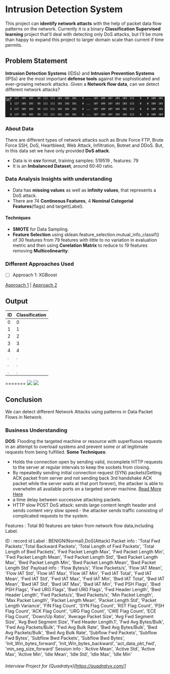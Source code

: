 # Intrusion Detection System
This project can **identify network attacts** with the help of packet data flow patterns on the network. Currently it is a binary **Classification Supervised learning** project that'll deal with detecting only DoS attacks, but I'll be more than happy to expand this project to larger domain scale than current if time permits.

## Problem Statement
**Intrusion Detection Systems** (IDSs) and **Intrusion Prevention Systems** (IPSs) are the most important **defense tools** against the sophisticated and ever-growing network attacks. Given a **Network flow data**, can we detect different network attacks?

<img src='process.gif'/>

### About Data
There are different types of network attacks such as Brute Force FTP, Brute Force SSH, DoS, Heartbleed, Web Attack, Infiltration, Botnet and DDoS. But, in this data set we have only provided **DoS attack**.
- Data is in **csv** format, training samples: 519519 , features: 79
- It is an **Imbalanced Dataset**, around 60:40 ratio.

### Data Analysis Insights with understanding
- Data has **missing values** as well as **infinity values**, that represents a DoS attack.
- There are 74 **Contineous Features**, 4 **Nominal Categorial Features**(flags) and target(Label).
   
#### Techniques 
- **SMOTE** for Data Sampling.
- **Feature Selection** using sklean.feature_selection.mutual_info_classif() of 30 features from 79 features with little to no variation in evaluation metric and then using **Corelation Matrix** to reduce to 19 features removing **Multicolinearity**.


### Different Approaches Used
- [ ] Approach 1: XGBoost     

[Approach 1](Notebooks/anamoly-detection.ipynb) | [Approach 2](Notebooks/anamoly-detection-using-image.ipynb)


## Output
|ID | Classification|
|---|---------------|
|0	|0 |	BENIGN|
|1	|1 |	DoS|
|2	|2 |	BENIGN|
|3	|3 |	DoS|
|4	|4 |	DoS|
|. |. |...|
|. |. |...|
|. |. |...|

=======
<img src='Images/Visualised-Pipes/Analysed/Pipe-8.png' />
<img src='Images/Visualised-Pipes/Wield-Positions/Pipe-8.png'/>

## Conclusion
We can detect different Network Attacks using patterns in Data Packet Flows in Network.

### Business Understanding
**DOS**: Flooding the targeted machine or resource with superfluous requests in an attempt to overload systems and prevent some or all legitimate requests from being fulfilled.
**Some Techniques**:
- Holds the connection open by sending valid, incomplete HTTP requests to the server at regular intervals to keep the sockets from closing.
- By repeatedly sending initial connection request (SYN) packets(Getting ACK packet from server and not sending back 3rd handshake ACK packet while the server waits at that port forever), the attacker is able to overwhelm all available ports on a targeted server machine. [Read More Here](https://www.cloudflare.com/learning/ddos/syn-flood-ddos-attack/)
- a time delay between successive attacking packets.
- HTTP slow POST DoS attack: sends large content length header and sends content very slow speed.- the attacker sends traffic consisting of complicated requests to the system.

Features : Total 80 features are taken from network flow data,including Label. 

ID : record id 
Label : BENIGN(Normal),DoS(Attack)
Packet info : 'Total Fwd Packets','Total Backward Packets', 'Total Length of Fwd Packets',
	          'Total Length of Bwd Packets', 'Fwd Packet Length Max',
	          'Fwd Packet Length Min', 'Fwd Packet Length Mean',
	          'Fwd Packet Length Std', 'Bwd Packet Length Max',
	          'Bwd Packet Length Min', 'Bwd Packet Length Mean',
	          'Bwd Packet Length Std'
Payload info : 'Flow Bytes/s', 'Flow Packets/s',
              'Flow IAT Mean', 'Flow IAT Std', 'Flow IAT Max', 'Flow IAT Min',
              'Fwd IAT Total', 'Fwd IAT Mean', 'Fwd IAT Std', 'Fwd IAT Max',
              'Fwd IAT Min', 'Bwd IAT Total', 'Bwd IAT Mean', 'Bwd IAT Std',
              'Bwd IAT Max', 'Bwd IAT Min', 'Fwd PSH Flags', 'Bwd PSH Flags',
              'Fwd URG Flags', 'Bwd URG Flags', 'Fwd Header Length',
              'Bwd Header Length', 'Fwd Packets/s', 'Bwd Packets/s',
              'Min Packet Length', 'Max Packet Length', 'Packet Length Mean',
              'Packet Length Std', 'Packet Length Variance', 'FIN Flag Count',
              'SYN Flag Count', 'RST Flag Count', 'PSH Flag Count', 'ACK Flag Count',
              'URG Flag Count', 'CWE Flag Count', 'ECE Flag Count', 'Down/Up Ratio',
              'Average Packet Size', 'Avg Fwd Segment Size', 'Avg Bwd Segment Size',
              'Fwd Header Length.1', 'Fwd Avg Bytes/Bulk', 'Fwd Avg Packets/Bulk',
              'Fwd Avg Bulk Rate', 'Bwd Avg Bytes/Bulk', 'Bwd Avg Packets/Bulk',
              'Bwd Avg Bulk Rate', 'Subflow Fwd Packets', 'Subflow Fwd Bytes',
              'Subflow Bwd Packets', 'Subflow Bwd Bytes', 'Init_Win_bytes_forward',
              'Init_Win_bytes_backward', 'act_data_pkt_fwd', 'min_seg_size_forward'
Session info : 'Active Mean', 'Active Std', 'Active Max', 'Active Min', 'Idle Mean',
              'Idle Std', 'Idle Max', 'Idle Min'



###### Interview Project for (Quadratyx)[https://quadratyx.com/]
